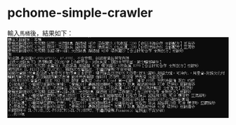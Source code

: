 # pchome-simple-crawler

輸入`馬桶`後，結果如下：
![image](https://github.com/RainBoltz/pchome-simple-crawler/blob/master/demo.PNG)